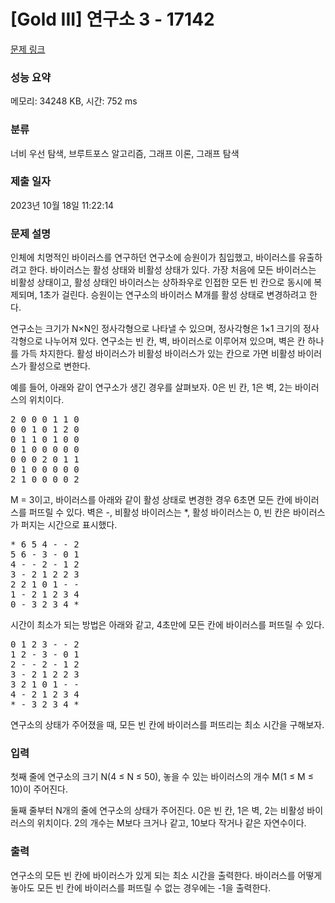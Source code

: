 # [Gold III] 연구소 3 - 17142 

[문제 링크](https://www.acmicpc.net/problem/17142) 

### 성능 요약

메모리: 34248 KB, 시간: 752 ms

### 분류

너비 우선 탐색, 브루트포스 알고리즘, 그래프 이론, 그래프 탐색

### 제출 일자

2023년 10월 18일 11:22:14

### 문제 설명

<p>인체에 치명적인 바이러스를 연구하던 연구소에 승원이가 침입했고, 바이러스를 유출하려고 한다. 바이러스는 활성 상태와 비활성 상태가 있다. 가장 처음에 모든 바이러스는 비활성 상태이고, 활성 상태인 바이러스는 상하좌우로 인접한 모든 빈 칸으로 동시에 복제되며, 1초가 걸린다. 승원이는 연구소의 바이러스 M개를 활성 상태로 변경하려고 한다.</p>

<p>연구소는 크기가 N×N인 정사각형으로 나타낼 수 있으며, 정사각형은 1×1 크기의 정사각형으로 나누어져 있다. 연구소는 빈 칸, 벽, 바이러스로 이루어져 있으며, 벽은 칸 하나를 가득 차지한다. 활성 바이러스가 비활성 바이러스가 있는 칸으로 가면 비활성 바이러스가 활성으로 변한다.</p>

<p>예를 들어, 아래와 같이 연구소가 생긴 경우를 살펴보자. 0은 빈 칸, 1은 벽, 2는 바이러스의 위치이다.</p>

<pre>2 0 0 0 1 1 0
0 0 1 0 1 2 0
0 1 1 0 1 0 0
0 1 0 0 0 0 0
0 0 0 2 0 1 1
0 1 0 0 0 0 0
2 1 0 0 0 0 2</pre>

<p>M = 3이고, 바이러스를 아래와 같이 활성 상태로 변경한 경우 6초면 모든 칸에 바이러스를 퍼뜨릴 수 있다. 벽은 -, 비활성 바이러스는 *, 활성 바이러스는 0, 빈 칸은 바이러스가 퍼지는 시간으로 표시했다.</p>

<pre>* 6 5 4 - - 2
5 6 - 3 - 0 1
4 - - 2 - 1 2
3 - 2 1 2 2 3
2 2 1 0 1 - -
1 - 2 1 2 3 4
0 - 3 2 3 4 *</pre>

<p>시간이 최소가 되는 방법은 아래와 같고, 4초만에 모든 칸에 바이러스를 퍼뜨릴 수 있다.</p>

<pre>0 1 2 3 - - 2
1 2 - 3 - 0 1
2 - - 2 - 1 2
3 - 2 1 2 2 3
3 2 1 0 1 - -
4 - 2 1 2 3 4
* - 3 2 3 4 *</pre>

<p>연구소의 상태가 주어졌을 때, 모든 빈 칸에 바이러스를 퍼뜨리는 최소 시간을 구해보자.</p>

### 입력 

 <p>첫째 줄에 연구소의 크기 N(4 ≤ N ≤ 50), 놓을 수 있는 바이러스의 개수 M(1 ≤ M ≤ 10)이 주어진다.</p>

<p>둘째 줄부터 N개의 줄에 연구소의 상태가 주어진다. 0은 빈 칸, 1은 벽, 2는 비활성 바이러스의 위치이다. 2의 개수는 M보다 크거나 같고, 10보다 작거나 같은 자연수이다.</p>

### 출력 

 <p>연구소의 모든 빈 칸에 바이러스가 있게 되는 최소 시간을 출력한다. 바이러스를 어떻게 놓아도 모든 빈 칸에 바이러스를 퍼뜨릴 수 없는 경우에는 -1을 출력한다.</p>


